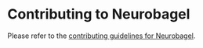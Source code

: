 # Contributing to Neurobagel

Please refer to the [contributing guidelines for Neurobagel](https://neurobagel.org/contributing/CONTRIBUTING/).

